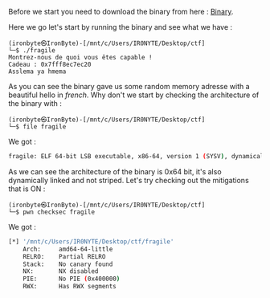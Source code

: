 Before we start you need to download the binary from here : [Binary](./fragile).

Here we go let's start by running the binary and see what we have : 

````console
(ironbyte㉿IronByte)-[/mnt/c/Users/IR0NYTE/Desktop/ctf]
└─$ ./fragile
Montrez-nous de quoi vous êtes capable !
Cadeau : 0x7fff8ec7ec20
Asslema ya hmema
````
As you can see the binary gave us some random memory adresse with a beautiful hello in *french*. Why don't we start by checking the architecture of the binary with : 
```console
(ironbyte㉿IronByte)-[/mnt/c/Users/IR0NYTE/Desktop/ctf]
└─$ file fragile
```
We got : 

````bash
fragile: ELF 64-bit LSB executable, x86-64, version 1 (SYSV), dynamically linked, interpreter /lib64/ld-linux-x86-64.so.2, for GNU/Linux 3.2.0, BuildID[sha1]=6a457609506482cdebb144dbacd9c1f6fba34955, stripped
````
As we can see the architecture of the binary is 0x64 bit, it's also dynamically linked and not striped. Let's try checking out the mitigations that is ON : 

````console
(ironbyte㉿IronByte)-[/mnt/c/Users/IR0NYTE/Desktop/ctf]
└─$ pwn checksec fragile
````
We got : 

````bash 
[*] '/mnt/c/Users/IR0NYTE/Desktop/ctf/fragile'
    Arch:     amd64-64-little
    RELRO:    Partial RELRO
    Stack:    No canary found
    NX:       NX disabled
    PIE:      No PIE (0x400000)
    RWX:      Has RWX segments
````


